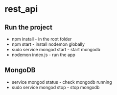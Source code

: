# rest_api

## Run the project
  - npm install - in the root folder
  - npm start - install nodemon globally
  - sudo service mongod start - start mongodb
  - nodemon index.js - run the app

## MongoDB
  - service mongod status - check mongodb running
  - sudo service mongod stop - stop mongodb